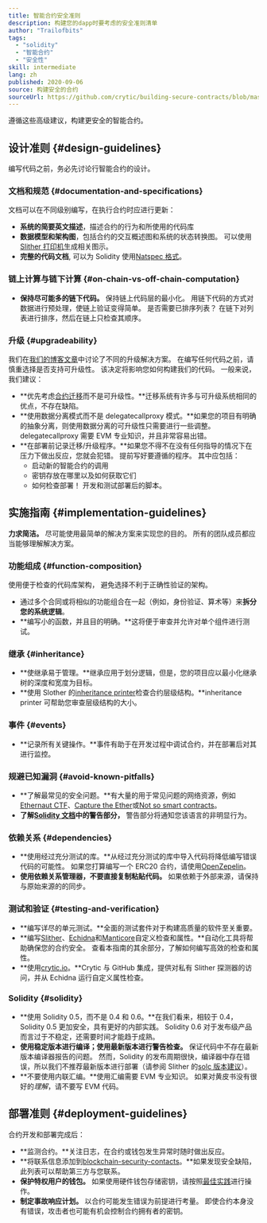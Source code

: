 ```yaml
---
title: 智能合约安全准则
description: 构建您的dapp时要考虑的安全准则清单
author: "Trailofbits"
tags:
  - "solidity"
  - "智能合约"
  - "安全性"
skill: intermediate
lang: zh
published: 2020-09-06
source: 构建安全的合约
sourceUrl: https://github.com/crytic/building-secure-contracts/blob/master/development-guidelines/guidelines.md
---
```


遵循这些高级建议，构建更安全的智能合约。

## 设计准则 {#design-guidelines}

编写代码之前，务必先讨论行智能合约的设计。

### 文档和规范 {#documentation-and-specifications}

文档可以在不同级别编写，在执行合约时应进行更新：

- **系统的简要英文描述**，描述合约的行为和所使用的代码库
- **数据模型和架构图**，包括合约的交互概述图和系统的状态转换图。 可以使用[Slither 打印机](https://github.com/crytic/slither/wiki/Printer-documentation)生成相关图示。
- **完整的代码文档**, 可以为 Solidity 使用[Natspec 格式](https://solidity.readthedocs.io/en/develop/natspec-format.html)。

### 链上计算与链下计算 {#on-chain-vs-off-chain-computation}

- **保持尽可能多的链下代码。** 保持链上代码层的最小化。 用链下代码的方式对数据进行预处理，使链上验证变得简单。 是否需要已排序列表？ 在链下对列表进行排序，然后在链上只检查其顺序。

### 升级 {#upgradeability}

我们在[我们的博客文章](https://blog.trailofbits.com/2018/09/05/contract-upgrade-anti-patterns/)中讨论了不同的升级解决方案。 在编写任何代码之前，请慎重选择是否支持可升级性。 该决定将影响您如何构建我们的代码。 一般来说，我们建议：

- **优先考虑[合约迁移](https://blog.trailofbits.com/2018/10/29/how-contract-migration-works/)而不是可升级性。**迁移系统有许多与可升级系统相同的优点，不存在缺陷。
- **使用数据分离模式而不是 delegatecallproxy 模式。**如果您的项目有明确的抽象分离，则使用数据分离的可升级性只需要进行一些调整。 delegatecallproxy 需要 EVM 专业知识，并且非常容易出错。
- **在部署前记录迁移/升级程序。**如果您不得不在没有任何指导的情况下在压力下做出反应，您就会犯错。 提前写好要遵循的程序。 其中应包括：
  - 启动新的智能合约的调用
  - 密钥存放在哪里以及如何获取它们
  - 如何检查部署！ 开发和测试部署后的脚本。

## 实施指南 {#implementation-guidelines}

**力求简洁。** 尽可能使用最简单的解决方案来实现您的目的。 所有的团队成员都应当能够理解解决方案。

### 功能组成 {#function-composition}

使用便于检查的代码库架构， 避免选择不利于正确性验证的架构。

- 通过多个合同或将相似的功能组合在一起（例如，身份验证、算术等）来**拆分您的系统逻辑**。
- **编写小的函数，并且目的明确。**这将便于审查并允许对单个组件进行测试。

### 继承 {#inheritance}

- **使继承易于管理。**继承应用于划分逻辑，但是，您的项目应以最小化继承树的深度和宽度为目标。
- **使用 Slother 的[inheritance printer](https://github.com/crytic/slither/wiki/Printer-documentation#inheritance-graph)检查合约层级结构。**inheritance printer 可帮助您审查层级结构的大小。

### 事件 {#events}

- **记录所有关键操作。**事件有助于在开发过程中调试合约，并在部署后对其进行监控。

### 规避已知漏洞 {#avoid-known-pitfalls}

- **了解最常见的安全问题。**有大量的用于常见问题的网络资源，例如[Ethernaut CTF](https://ethernaut.openzeppelin.com/)、[Capture the Ether](https://capturetheether.com/)或[Not so smart contracts](https://github.com/crytic/not-so-smart-contracts/)。
- **了解[Solidity 文档](https://solidity.readthedocs.io/en/latest/)中的警告部分，** 警告部分将通知您该语言的非明显行为。

### 依赖关系 {#dependencies}

- **使用经过充分测试的库。**从经过充分测试的库中导入代码将降低编写错误代码的可能性。 如果您打算编写一个 ERC20 合约，请使用[OpenZepelin](https://github.com/OpenZeppelin/openzeppelin-contracts/tree/master/contracts/token/ERC20)。
- **使用依赖关系管理器，不要直接复制粘贴代码。** 如果依赖于外部来源，请保持与原始来源的的同步。

### 测试和验证 {#testing-and-verification}

- **编写详尽的单元测试。**全面的测试套件对于构建高质量的软件至关重要。
- **编写[Slither](https://github.com/crytic/slither)、[Echidna](https://github.com/crytic/echidna)和[Manticore](https://github.com/trailofbits/manticore)自定义检查和属性。**自动化工具将帮助确保您的合约安全。 查看本指南的其余部分，了解如何编写高效的检查和属性。
- **使用[crytic.io](https://crytic.io/)。**Crytic 与 GitHub 集成，提供对私有 Slither 探测器的访问，并从 Echidna 运行自定义属性检查。

### Solidity {#solidity}

- **使用 Solidity 0.5，而不是 0.4 和 0.6。**在我们看来，相较于 0.4，Solidity 0.5 更加安全，具有更好的内部实践。 Solidity 0.6 对于发布级产品而言过于不稳定，还需要时间才能趋于成熟。
- **使用稳定版本进行编译；使用最新版本进行警告检查。** 保证代码中不存在最新版本编译器报告的问题。 然而，Solidity 的发布周期很快，编译器中存在错误，所以我们不推荐最新版本进行部署（请参阅 Slither 的[solc 版本建议](https://github.com/crytic/slither/wiki/Detector-Documentation#recommendation-33)）。
- **不要使用内联汇编。**使用汇编需要 EVM 专业知识。 如果对黄皮书没有很好的*理解*，请不要写 EVM 代码。

## 部署准则 {#deployment-guidelines}

合约开发和部署完成后：

- **监测合约。**关注日志，在合约或钱包发生异常时随时做出反应。
- **将联系信息添加到[blockchain-security-contacts](https://github.com/crytic/blockchain-security-contacts)。**如果发现安全缺陷，此列表可以帮助第三方与您联系。
- **保护特权用户的钱包。** 如果使用硬件钱包存储密钥，请按照[最佳实践](https://blog.trailofbits.com/2018/11/27/10-rules-for-the-secure-use-of-cryptocurrency-hardware-wallets/)进行操作。
- **制定事故响应计划。** 以合约可能发生错误为前提进行考量。 即使合约本身没有错误，攻击者也可能有机会控制合约拥有者的密钥。
